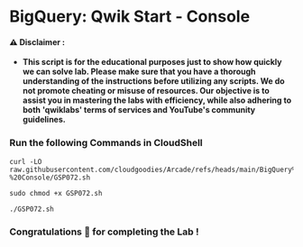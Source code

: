 #  BigQuery: Qwik Start - Console


#### ⚠️ Disclaimer :
- **This script is for the educational purposes just to show how quickly we can solve lab. Please make sure that you have a thorough understanding of the instructions before utilizing any scripts. We do not promote cheating or  misuse of resources. Our objective is to assist you in mastering the labs with efficiency, while also adhering to both 'qwiklabs' terms of services and YouTube's community guidelines.**

### Run the following Commands in CloudShell
```
curl -LO raw.githubusercontent.com/cloudgoodies/Arcade/refs/heads/main/BigQuery%3A%20Qwik%20Start%20-%20Console/GSP072.sh

sudo chmod +x GSP072.sh

./GSP072.sh
```

### Congratulations 🎉 for completing the Lab !
